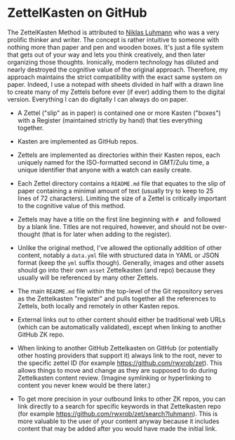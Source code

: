 # ZettelKasten on GitHub

The ZettelKasten Method is attributed to
[Niklas Luhmann](https://luhmann.surge.sh) who was a very prolific thinker and
writer. The concept is rather intuitive to someone with nothing more
than paper and pen and wooden boxes. It's just a file system that gets
out of your way and lets you think creatively, and then later organizing
those thoughts. Ironically, modern technology has diluted and nearly
destroyed the cognitive value of the original approach. Therefore, my
approach maintains the strict compatibility with the exact same system
on paper. Indeed, I use a notepad with sheets divided in half with a
drawn line to create many of my Zettels before ever (if ever) adding
them to the digital version. Everything I can do digitally I can always
do on paper.

* A Zettel ("slip" as in paper) is contained one or more Kasten
  ("boxes") with a Register (maintained strictly by hand) that ties
  everything together.

* Kasten are implemented as GitHub repos.

* Zettels are implemented as directories within their Kasten repos, each
  uniquely named for the ISO-formatted second in GMT/Zulu time, a unique
  identifier that anyone with a watch can easily create.

* Each Zettel directory contains a `README.md` file that equates to the
  slip of paper containing a minimal amount of text (usually try to keep
  to 25 lines of 72 characters). Limiting the size of a Zettel is
  critically important to the cognitive value of this method.

* Zettels may have a title on the first line beginning with `# ` and
  followed by a blank line. Titles are not required, however, and should
  not be over-thought (that is for later when adding to the register).

* Unlike the original method, I've allowed the optionally addition of other
  content, notably a `data.yml` file with structured data in YAML or
  JSON format (keep the `yml` suffix though). Generally, images and
  other assets should go into their own `asset` Zettelkasten (and repo)
  because they usually will be referenced by many other Zettels.

* The main `README.md` file within the top-level of the Git repository
  serves as the Zettelkasten "register" and pulls together all the
  references to Zettels, both locally and remotely in other Kasten
  repos.

* External links out to other content should either be traditional web
  URLs (which can be automatically validated), except when linking to
  another GitHub ZK repo.

*  When linking to another GitHub Zettelkasten on GitHub (or potentially
   other hosting providers that support it) always link to the root,
   never to the specific zettel ID (for example
   <https://github.com/rwxrob/zet>). This allows things to move and
   change as they are supposed to do during Zettelkasten content review.
   (Imagine symlinking or hyperlinking to content you never knew would
   be there later.)

* To get more precision in your outbound links to other ZK repos, you
  can link directly to a search for specific keywords in that
  Zettelkasten repo (for example
  <https://github.com/rwxrob/zet/search?luhmann>). This is more valuable
  to the user of your content anyway because it includes content that
  may be added after you would have made the initial link.
